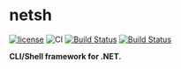 # netsh
[![license](https://img.shields.io/badge/License-MIT-BLUE.svg)](https://opensource.org/licenses/MIT)
![CI](https://github.com/mertcandav/netsh/workflows/CI/badge.svg)
[![Build Status](https://dev.azure.com/mertcandav/netsh/_apis/build/status/mertcandav.netsh?branchName=master)](https://dev.azure.com/mertcandav/netsh/_build/latest?definitionId=8&branchName=master)
[![Build Status](https://travis-ci.org/mertcandav/netsh.svg?branch=master)](https://travis-ci.org/mertcandav/netsh)

<b>CLI/Shell framework for .NET.</b>
